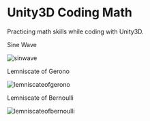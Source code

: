 # Unity3D Coding Math
Practicing math skills while coding with Unity3D.


Sine Wave

![sinwave](https://cloud.githubusercontent.com/assets/5347035/18618758/7b3bb006-7dc3-11e6-92a0-74155221e578.gif)


Lemniscate of Gerono

![lemniscateofgerono](https://cloud.githubusercontent.com/assets/5347035/18618762/83324536-7dc3-11e6-9f86-fe7d5afdb900.gif)


Lemniscate of Bernoulli

![lemniscateofbernoulli](https://cloud.githubusercontent.com/assets/5347035/18618760/7f80469a-7dc3-11e6-820b-83b1c8a3245d.gif)


